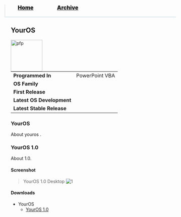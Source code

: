 <blockquote style="background: #0000;border-bottom: 1px solid #B2D2E1;height: 30px;margin: 0 -20px 20px;padding: 0px 20px 9px 40px;">
  <p style=""><a href="https://hexa-one.github.io/pptos-wiki/" style="font-size: 17px;font-weight: 900;font-style: normal;text-shadow: rgba(255,255,255,0.9) 0 1px 0;">Home</a>&nbsp;&nbsp;&nbsp;&nbsp;&nbsp;&nbsp;&nbsp;&nbsp;&nbsp;&nbsp;&nbsp;&nbsp;&nbsp;&nbsp;&nbsp;&nbsp;&nbsp;&nbsp;
    <a href="https://hexa-one.github.io/pptos-wiki/archive/" style="font-size: 17px;font-weight: 900;font-style: normal;text-shadow: rgba(255,255,255,0.9) 0 1px 0;">Archive</a>
  </p>
</blockquote>

## YourOS

<a>
  <img align="left" height="100" alt="pfp" src="https://i.pinimg.com/474x/80/53/27/805327d9477b489e732e0b0247b7f73f.jpg" />
</a>

|                           |                               |
| ------------------------- | ----------------------------- |
| **Programmed In**         | PowerPoint VBA                |
| **OS Family**             |                               |
| **First Release**         |                               |
| **Latest OS Development** |                               |
| **Latest Stable Release** |                               |

### YourOS

About youros .

### YourOS 1.0

About 1.0.


#### Screenshot

> YourOS 1.0 Desktop
![1](https://upload.wikimedia.org/wikipedia/commons/d/d1/VirtualBox_HaikuOS_R1B2_54154_111_ENG_01_03_2021_18_32_37.png)


#### Downloads

- YourOS
    - [YourOS 1.0](https://github.com/hexa-one/pptos-wiki/raw/gh-pages/files/Your_OS/YourOS_1.0.pptm/)


<body style="background-image: url(https://raw.githubusercontent.com/hexa-one/pptos-wiki/gh-pages/assets/background/background.png);background-repeat: no-repeat;background-attachment: fixed;background-size: cover;">
